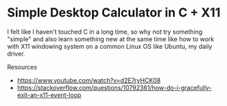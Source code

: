 # Simple Desktop Calculator in C + X11

I felt like I haven't touched C in a long time, so why not try something "simple"
and also learn something new at the same time like how to work with X11 windowing
system on a common Linux OS like Ubuntu, my daily driver.

Resources
- https://www.youtube.com/watch?v=d2E7ryHCK08
- https://stackoverflow.com/questions/10792361/how-do-i-gracefully-exit-an-x11-event-loop
